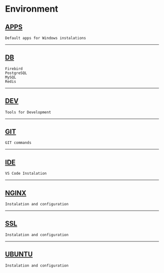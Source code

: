 # Environment

## [APPS](APPS.md)
    Default apps for Windows instalations

---
## [DB](DB)
    Firebird
    PostgreSQL
    MySQL
    Redis

---
## [DEV](DEV)
    Tools for Development

---
## [GIT](GIT)
    GIT commands

---
## [IDE](IDE)
    VS Code Instalation

---
## [NGINX](NGINX)
    Instalation and configuration

---
## [SSL](SSL)
    Instalation and configuration

---
## [UBUNTU](UBUNTU)
    Instalation and configuration
